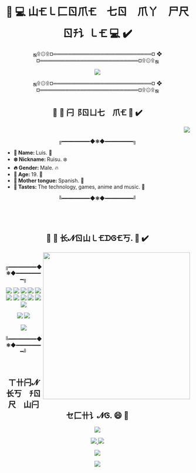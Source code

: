 <body>
  
  <div>
    <h1 align="center"> 🔘 💻 山🝗㇄⼕ㄖ爪🝗 七ㄖ 爪丫 尸尺ㄖﾁ讠㇄🝗 💻 ✔️ </h1>
    <p align="center"> ஜ۩۞۩¤═══════════════════════════¤ ❖ ¤═══════════════════════════¤۩۞۩ஜ </p>
    <p align="center">
      <img src="https://user-images.githubusercontent.com/93040363/149045061-5daa6ccc-c2a6-45f0-8fb7-82f2755e32b5.gif" style=""/>
    </p>
    <p align="center"> ஜ۩۞۩¤═══════════════════════════¤ ❖ ¤═══════════════════════════¤۩۞۩ஜ </p>
  </div>
  
  <div>
    <h2 align="center"> 🔘 🗼 闩⻏ㄖㄩ七 爪🝗 🗼 ✔️ </h2>
    <img src="https://c.tenor.com/E5ZvfSABuQUAAAAC/work-surprise.gif" align="right"/>
    <br/>
    <p align="center"> ╔━━━━━━━━━◆❃◆━━━━━━━━━╗ </p>
    <ul>
      <li> <b> 👻 Name: </b> Luis. 👻 </li>
      <li> <b> ❄️ Nickname: </b> Ruisu. ❄️ </li>
      <li> <b> 🔥 Gender: </b> Male. 🔥 </li>
      <li> <b> 💢 Age: </b> 19. 💢 </li>
      <li> <b> 👅 Mother tongue: </b> Spanish. 👅 </li>
      <li> <b> 🤟 Tastes: </b> The technology, games, anime and music. 🤟 </li>
    </ul>
    <p align="center"> ╚━━━━━━━━━◆❃◆━━━━━━━━━╝ </p>
    <br/>
    <br/>
  </div>
  
  <div>
    <h2 align="center"> 🔘 🧠 长𝓝ㄖ山㇄🝗ᗪᎶ🝗丂. 🧠 ✔️ </h2>
    <img width="400rem" src="https://c.tenor.com/VrUxJZFdmIsAAAAC/anime-excited.gif" align="right"/>
    <br/>
    <p align="center"> ╔━━━━━━━━━◆❃◆━━━━━━━━━╗ </p>
    <p align="center">
      <img src="https://img.shields.io/static/v1?label=&message=JavaScript&color=F7DF1El&style=for-the-badge&logo=javascript"/> 
      <img src="https://img.shields.io/static/v1?label=&message=Java&color=007396&style=for-the-badge&logo=java"/> 
      <img src="https://img.shields.io/static/v1?label=&message=Python&color=brightgreen&style=for-the-badge&logo=Python"/> 
      <img src="https://img.shields.io/static/v1?label=&message=React&color=informational&style=for-the-badge&logo=React"/>
      <img src="https://img.shields.io/static/v1?label=&message=JQuery&color=0769AD&style=for-the-badge&logo=JQuery"/> 
      <img src="https://img.shields.io/static/v1?label=&message=Bootstrap&color=success&style=for-the-badge&logo=Bootstrap"/> 
      <img src="https://img.shields.io/static/v1?label=&message=SpringFrameWork&color=informational&style=for-the-badge&logo=Spring"/>  
      <img src="https://img.shields.io/static/v1?label=&message=Oracle&color=F80000&style=for-the-badge&logo=oracle"/> 
      <img src="https://img.shields.io/static/v1?label=&message=MySql&color=blueviolet&style=for-the-badge&logo=MySql"/>  
      <img src="https://img.shields.io/static/v1?label=&message=MongoDB&color=informational&style=for-the-badge&logo=MongoDB"/> 
      <img src="https://img.shields.io/static/v1?label=&message=Git&color=success&style=for-the-badge&logo=Git"/>
    </p>
    <p align="center">
      <img src="https://img.shields.io/static/v1?label=&message=PremierePro&color=informational&style=for-the-badge&logo=AdobePremierePro"/>
      <img src="https://img.shields.io/static/v1?label=&message=AfterEffects&color=informational&style=for-the-badge&logo=AdobeAfterEffects"/>
    </p>  
    <p align="center"><img src="https://github-readme-stats.vercel.app/api/top-langs/?username=RuisuEurimonio&layout=compact&theme=tokyonight"/></p>
    <p align="center"> ╚━━━━━━━━━◆❃◆━━━━━━━━━╝ </p>
    <br/>
  </div>
 
  <div>
    <h2 align="center"> ㄒ卄闩𝓝长丂 ﾁㄖ尺 山闩セ⼕卄讠𝓝Ꮆ. 😄 🚀 </h2>
    <p align="center"> <img src="https://c.tenor.com/rza_O7Gdk9UAAAAC/anime-bye.gif"/> </p>
    <p align="center">
    <a href="https://www.linkedin.com/in/luis-felipe-linares-perdomo/" target="_blank" align="center"> <img src="https://img.shields.io/static/v1?label=&message=LinkedIn&color=0A66C2&style=for-the-badge&logo=Linkedin&"/> </a>
    <a href="https://www.youtube.com/channel/UCFvky9iVzvGlPCcJvv2NZbw" target="_blank" align="center"> <img src="https://img.shields.io/static/v1?label=&message=Youtube&color=FF0000&style=for-the-badge&logo=youtube"/> </a>
    </p>
    <p align="center"> <img src="https://readme-typing-svg.herokuapp.com?color=%2336BCF7&center=true&vCenter=true&lines=This+is+only+the+beginning;of+something+really;big.+.+."> </p>
    <p align="center"> <img src="https://profile-counter.glitch.me/RuisuEurimonio/count.svg"> </p>
  </div>
  
</body>
